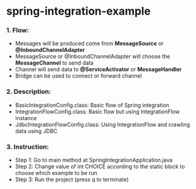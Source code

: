 # spring-integration-example

### 1. Flow:

- Messages will be produced come from **MessageSource** or **@InboundChannelAdapter**
- MessageSource or @InboundChannelAdapter will choose the **MessageChannel** to send data
- Channel will send data to **@ServiceActivator** or **MessageHandler**
- Bridge can be used to connect or forward channel

### 2. Description:

- BasicIntegrationConfig.class: Basic flow of Spring integration
- IntegrationFlowConfig.class: Basic flow but using IntegrationFlow instance
- JdbcIntegrationFlowConfig.class: Using IntegrationFlow and crawling data using JDBC

### 3. Instruction:

- Step 1: Go to main method at SpringIntegrationApplication.java
- Step 2: Change value of int CHOICE according to the static block to choose which example to be run
- Step 3: Run the project (press q to terminate)